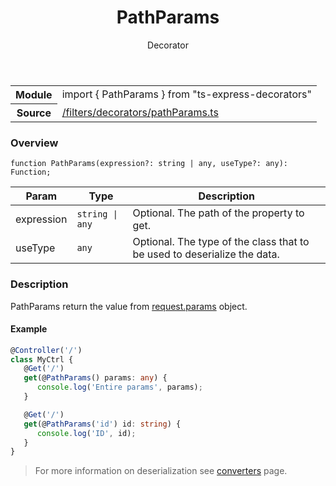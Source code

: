 
<header class="symbol-info-header"><h1 id="pathparams">PathParams</h1><label class="symbol-info-type-label decorator">Decorator</label></header>
<!-- summary -->
<section class="symbol-info"><table class="is-full-width"><tbody><tr><th>Module</th><td><div class="lang-typescript"><span class="token keyword">import</span> { PathParams }&nbsp;<span class="token keyword">from</span>&nbsp;<span class="token string">"ts-express-decorators"</span></div></td></tr><tr><th>Source</th><td><a href="https://github.com/Romakita/ts-express-decorators/blob/v3.10.2/src//filters/decorators/pathParams.ts#L0-L0">/filters/decorators/pathParams.ts</a></td></tr></tbody></table></section>
<!-- overview -->


### Overview


<pre><code class="typescript-lang ">function <span class="token function">PathParams</span><span class="token punctuation">(</span>expression?<span class="token punctuation">:</span> <span class="token keyword">string</span> | <span class="token keyword">any</span><span class="token punctuation">,</span> useType?<span class="token punctuation">:</span> <span class="token keyword">any</span><span class="token punctuation">)</span><span class="token punctuation">:</span> Function<span class="token punctuation">;</span></code></pre>


<!-- Parameters -->


Param | Type | Description
---|---|---
 expression|<code>string &#124; any</code>|Optional. The path of the property to get.
 useType|<code>any</code>|Optional. The type of the class that to be used to deserialize the data.




<!-- Description -->


### Description

PathParams return the value from [request.params](http://expressjs.com/en/4x/api.html#req.params) object.

#### Example

```typescript
@Controller('/')
class MyCtrl {
   @Get('/')
   get(@PathParams() params: any) {
      console.log('Entire params', params);
   }

   @Get('/')
   get(@PathParams('id') id: string) {
      console.log('ID', id);
   }
}
```
> For more information on deserialization see [converters](docs/converters.md) page.

<!-- Members -->

